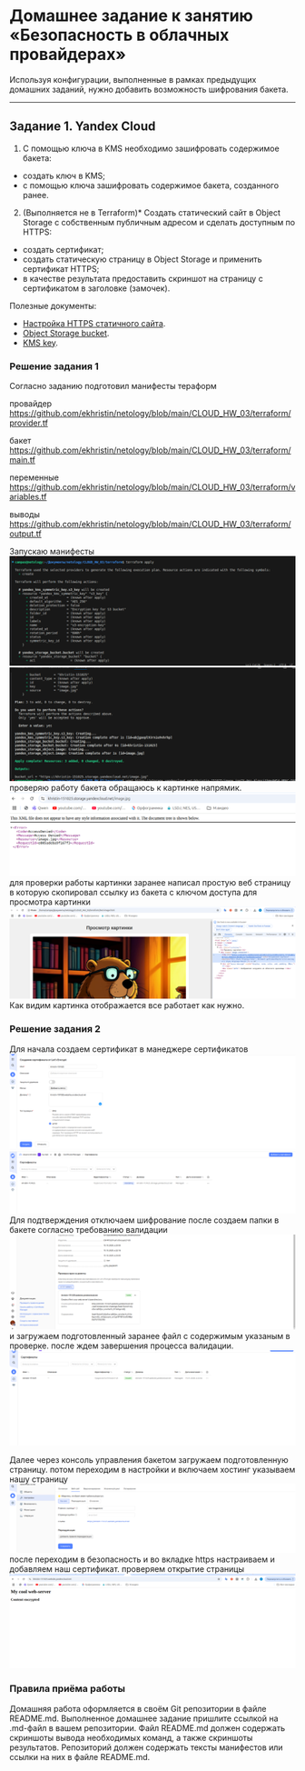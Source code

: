 # Домашнее задание к занятию «Безопасность в облачных провайдерах»  

Используя конфигурации, выполненные в рамках предыдущих домашних заданий, нужно добавить возможность шифрования бакета.

---
## Задание 1. Yandex Cloud   

1. С помощью ключа в KMS необходимо зашифровать содержимое бакета:

 - создать ключ в KMS;
 - с помощью ключа зашифровать содержимое бакета, созданного ранее.
2. (Выполняется не в Terraform)* Создать статический сайт в Object Storage c собственным публичным адресом и сделать доступным по HTTPS:

 - создать сертификат;
 - создать статическую страницу в Object Storage и применить сертификат HTTPS;
 - в качестве результата предоставить скриншот на страницу с сертификатом в заголовке (замочек).

Полезные документы:

- [Настройка HTTPS статичного сайта](https://cloud.yandex.ru/docs/storage/operations/hosting/certificate).
- [Object Storage bucket](https://registry.terraform.io/providers/yandex-cloud/yandex/latest/docs/resources/storage_bucket).
- [KMS key](https://registry.terraform.io/providers/yandex-cloud/yandex/latest/docs/resources/kms_symmetric_key).

### Решение задания 1
Согласно заданию подготовил манифесты тераформ

провайдер
https://github.com/ekhristin/netology/blob/main/CLOUD_HW_03/terraform/provider.tf

бакет
https://github.com/ekhristin/netology/blob/main/CLOUD_HW_03/terraform/main.tf

переменные 
https://github.com/ekhristin/netology/blob/main/CLOUD_HW_03/terraform/variables.tf

выводы 
https://github.com/ekhristin/netology/blob/main/CLOUD_HW_03/terraform/output.tf

Запускаю манифесты 
![](Pasted%20image%2020251015172335.png)
![](Pasted%20image%2020251015172404.png)
проверяю работу бакета обращаюсь к картинке напрямик.
![](Pasted%20image%2020251015172453.png)
для проверки работы картинки заранее написал простую веб страницу в которую скопировал ссылку из бакета с ключом доступа для просмотра картинки
![](Pasted%20image%2020251015172945.png)
Как видим картинка отображается все работает как нужно.
### Решение задания 2
Для начала создаем сертификат в манеджере сертификатов
	![](Pasted%20image%2020251015221644.png)
![](Pasted%20image%2020251015215129.png)
Для подтверждения отключаем шифрование после создаем папки в бакете согласно требованию валидации
![](Pasted%20image%2020251015230714.png)
и загружаем подготовленный заранее файл с содержимым указаным в проверке. после ждем завершения процесса валидации.
![](Pasted%20image%2020251015230845.png)

Далее через консоль управления бакетом загружаем подготовленную страницу.
потом переходим в настройки
и включаем хостинг указываем нашу страницу
![](Pasted%20image%2020251015215909.png)
после переходим в безопасность и во вкладке https настраиваем и добавляем наш сертификат.
проверяем открытие страницы
![](Pasted%20image%2020251015231602.png)

### Правила приёма работы

Домашняя работа оформляется в своём Git репозитории в файле README.md. Выполненное домашнее задание пришлите ссылкой на .md-файл в вашем репозитории.
Файл README.md должен содержать скриншоты вывода необходимых команд, а также скриншоты результатов.
Репозиторий должен содержать тексты манифестов или ссылки на них в файле README.md.
